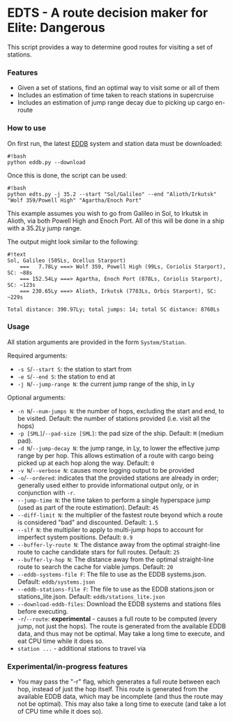 # EDTS - A route decision maker for Elite: Dangerous #

This script provides a way to determine good routes for visiting a set of stations.

### Features ###

* Given a set of stations, find an optimal way to visit some or all of them
* Includes an estimation of time taken to reach stations in supercruise
* Includes an estimation of jump range decay due to picking up cargo en-route

### How to use ###

On first run, the latest [EDDB](http://eddb.io) system and station data must be downloaded:
```
#!bash
python eddb.py --download
```

Once this is done, the script can be used:
```
#!bash
python edts.py -j 35.2 --start "Sol/Galileo" --end "Alioth/Irkutsk" "Wolf 359/Powell High" "Agartha/Enoch Port"
```
This example assumes you wish to go from Galileo in Sol, to Irkutsk in Alioth, via both Powell High and Enoch Port. All of this will be done in a ship with a 35.2Ly jump range.

The output might look similar to the following:
```
#!text
Sol, Galileo (505Ls, Ocellus Starport)
    ===   7.78Ly ===> Wolf 359, Powell High (99Ls, Coriolis Starport), SC: ~88s
    === 152.54Ly ===> Agartha, Enoch Port (878Ls, Coriolis Starport), SC: ~123s
    === 230.65Ly ===> Alioth, Irkutsk (7783Ls, Orbis Starport), SC: ~229s

Total distance: 390.97Ly; total jumps: 14; total SC distance: 8760Ls
```

### Usage ###
All station arguments are provided in the form `System/Station`.

Required arguments:

* `-s S`/`--start S`: the station to start from
* `-e S`/`--end S`: the station to end at
* `-j N`/`--jump-range N`: the current jump range of the ship, in Ly

Optional arguments:

* `-n N`/`--num-jumps N`: the number of hops, excluding the start and end, to be visited. Default: the number of stations provided (i.e. visit all the hops)
* `-p [SML]`/`--pad-size [SML]`: the pad size of the ship. Default: `M` (medium pad).
* `-d N`/`--jump-decay N`: the jump range, in Ly, to lower the effective jump range by per hop. This allows estimation of a route with cargo being picked up at each hop along the way. Default: `0`
* `-v N`/`--verbose N`: causes more logging output to be provided
* `-o`/`--ordered`: indicates that the provided stations are already in order; generally used either to provide informational output only, or in conjunction with `-r`.
* `--jump-time N`: the time taken to perform a single hyperspace jump (used as part of the route estimation). Default: `45`
* `--diff-limit N`: the multiplier of the fastest route beyond which a route is considered "bad" and discounted. Default: `1.5`
* `--slf N`: the multiplier to apply to multi-jump hops to account for imperfect system positions. Default: `0.9`
* `--buffer-ly-route N`: The distance away from the optimal straight-line route to cache candidate stars for full routes. Default: `25`
* `--buffer-ly-hop N`: The distance away from the optimal straight-line route to search the cache for viable jumps. Default: `20`
* `--eddb-systems-file F`: The file to use as the EDDB systems.json. Default: `eddb/systems.json`
* `--eddb-stations-file F`: The file to use as the EDDB stations.json or stations_lite.json. Default: `eddb/stations_lite.json`
* `--download-eddb-files`: Download the EDDB systems and stations files before executing.
* `-r`/`--route`: **experimental** - causes a full route to be computed (every jump, not just the hops). The route is generated from the available EDDB data, and thus may not be optimal. May take a long time to execute, and eat CPU time while it does so.
* `station ...` - additional stations to travel via

### Experimental/in-progress features ###
* You may pass the "-r" flag, which generates a full route between each hop, instead of just the hop itself. This route is generated from the available EDDB data, which may be incomplete (and thus the route may not be optimal). This may also take a long time to execute (and take a lot of CPU time while it does so).